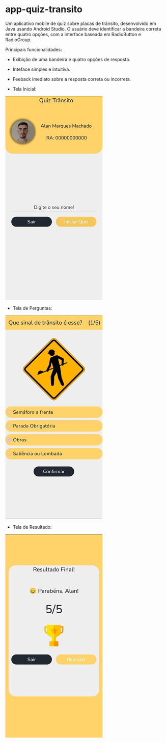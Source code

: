 # app-quiz-transito
 Um aplicativo mobile de quiz sobre placas de trânsito, desenvolvido em Java usando Android Studio. O usuário deve identificar a bandeira correta entre quatro opções, com a interface baseada em RadioButton e RadioGroup.
 
 Principais funcionalidades:

- Exibição de uma bandeira e quatro opções de resposta.
- Inteface simples e intuitiva.
- Feeback imediato sobre a resposta correta ou incorreta.
  

- Tela Inicial:

![Tela Inicial](Prints%20Interface/transito-inicial.jpg)

- Tela de Perguntas:

![Tela de Perguntasl](Prints%20Interface/transito-quiz1.jpg)

- Tela de Resultado:

 ![Tela Resultado](Prints%20Interface/transito-resultado.jpg)
